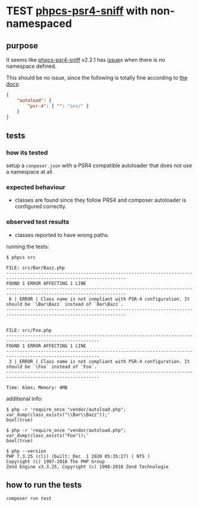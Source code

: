 # TEST [phpcs-psr4-sniff] with non-namespaced

## purpose
It seems like [phpcs-psr4-sniff] v2.2.1 has [issue]s
when there is no namespace defined.

This should be no issue, since the following is totally fine
according to [the docs](https://getcomposer.org/doc/04-schema.md#psr-4):
```json
{
    "autoload": {
        "psr-4": { "": "src/" }
    }
}
```

## tests

### how its tested

setup a `conposer.json` with a PSR4 compatible autoloader
that does not use a namespace at all.

### expected behaviour

* classes are found since they follow PRS4 and composer autoloader is configured correctly.

### observed test results

* classes reported to have wrong paths.

running the tests:

```
$ phpcs src

FILE: src/Bar/Bazz.php
-------------------------------------------------------------------------------------------------------------------
FOUND 1 ERROR AFFECTING 1 LINE
-------------------------------------------------------------------------------------------------------------------
 6 | ERROR | Class name is not compliant with PSR-4 configuration. It should be `\Bar\Bazz` instead of `Bar\Bazz`.
-------------------------------------------------------------------------------------------------------------------


FILE: src/Foo.php
---------------------------------------------------------------------------------------------------------
FOUND 1 ERROR AFFECTING 1 LINE
---------------------------------------------------------------------------------------------------------
 3 | ERROR | Class name is not compliant with PSR-4 configuration. It should be `\Foo` instead of `Foo`.
---------------------------------------------------------------------------------------------------------

Time: 61ms; Memory: 4MB
```

additional info:

```
$ php -r 'require_once "vendor/autoload.php"; var_dump(class_exists("\\Bar\\Bazz"));'
bool(true)
```

```
$ php -r 'require_once "vendor/autoload.php"; var_dump(class_exists("Foo"));'
bool(true)
```

```
$ php --version
PHP 7.3.25 (cli) (built: Dec  1 2020 05:35:27) ( NTS )
Copyright (c) 1997-2018 The PHP Group
Zend Engine v3.3.25, Copyright (c) 1998-2018 Zend Technologie
```

## how to run the tests

```shell script
composer run test
```

[phpcs-psr4-sniff]: https://packagist.org/packages/suin/phpcs-psr4-sniff
[issue]: https://github.com/suin/php/issues/4
